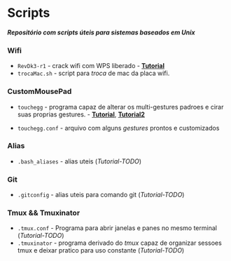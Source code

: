 # Scripts
_**Repositório com scripts úteis para sistemas baseados em Unix**_

### Wifi
* ``RevDk3-r1`` - crack wifi com WPS liberado - [**Tutorial**](http://www.matthewhknight.com/cracking-wps-revdk3-r1)
* ``trocaMac.sh`` - script para _troca_ de mac da placa wifi.

### CustomMousePad

* ``touchegg`` - programa capaz de alterar os multi-gestures padroes e cirar suas proprias gestures. - [**Tutorial**](http://www.ubtutorials.com/tutorial/760/how-get-macbook-style-finger-gestures-ubuntu-linux), [**Tutorial2**](https://ineed.coffee/1068/os-x-like-multitouch-gestures-for-macbook-pro-running-ubuntu-12-10/)

* ``touchegg.conf`` - arquivo com alguns _gestures_ prontos e customizados

### Alias

* ``.bash_aliases`` - alias uteis (_Tutorial-TODO_)

### Git

* ``.gitconfig`` - alias uteis para comando git (_Tutorial-TODO_)

### Tmux && Tmuxinator

* ``.tmux.conf`` - Programa para abrir janelas e panes no mesmo terminal (_Tutorial-TODO_)
* ``.tmuxinator`` - programa derivado do _tmux_ capaz de organizar sessoes tmux e deixar pratico para uso constante (_Tutorial-TODO_)
